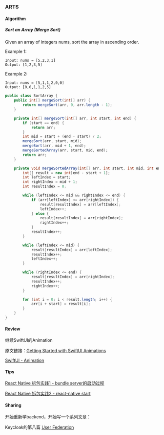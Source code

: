 ### ARTS

#### Algorithm
##### Sort an Array (Merge Sort)
Given an array of integers nums, sort the array in ascending order.

Example 1:
```
Input: nums = [5,2,3,1]
Output: [1,2,3,5]
```
Example 2:
```
Input: nums = [5,1,1,2,0,0]
Output: [0,0,1,1,2,5]
```

```java
public class SortArray {
    public int[] mergeSort(int[] arr) {
        return mergeSort(arr, 0, arr.length - 1);
    }

    private int[] mergeSort(int[] arr, int start, int end) {
        if (start == end) {
            return arr;
        }
        int mid = start + (end - start) / 2;
        mergeSort(arr, start, mid);
        mergeSort(arr, mid + 1, end);
        mergeSortedArray(arr, start, mid, end);
        return arr;
    }

    private void mergeSortedArray(int[] arr, int start, int mid, int end) {
        int[] result = new int[end - start + 1];
        int leftIndex = start;
        int rightIndex = mid + 1;
        int resultIndex = 0;

        while (leftIndex <= mid && rightIndex <= end) {
            if (arr[leftIndex] <= arr[rightIndex]) {
                result[resultIndex] = arr[leftIndex];
                leftIndex++;
            } else {
                result[resultIndex] = arr[rightIndex];
                rightIndex++;
            }
            resultIndex++;
        }

        while (leftIndex <= mid) {
            result[resultIndex] = arr[leftIndex];
            resultIndex++;
            leftIndex++;
        }

        while (rightIndex <= end) {
            result[resultIndex] = arr[rightIndex];
            resultIndex++;
            rightIndex++;
        }

        for (int i = 0; i < result.length; i++) {
            arr[i + start] = result[i];
        }
    }
}
```

#### Review

继续SwiftUI的Animation

原文链接：[Getting Started with SwiftUI Animations](https://www.raywenderlich.com/5815412-getting-started-with-swiftui-animations)

[SwiftUI - Animation](https://www.jianshu.com/p/d200e7295cfc)

#### Tips

[React Native 拆包实践1 - bundle server的启动过程](https://www.jianshu.com/p/d1d77c709053)

[React Native 拆包实践2 - react-native start](https://www.jianshu.com/p/473dddd751c8)

#### Sharing

开始重新学backend，开始写一个系列文章：

Keycloak的第八篇 [User Federation](https://www.jianshu.com/p/d057cc8cc383)